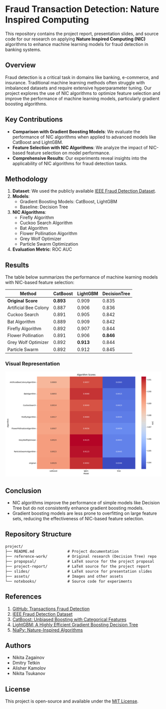 # Fraud Transaction Detection: Nature Inspired Computing

This repository contains the project report, presentation slides, and source code for our research on applying **Nature Inspired Computing (NIC)** algorithms to enhance machine learning models for fraud detection in banking systems.

## Overview

Fraud detection is a critical task in domains like banking, e-commerce, and insurance. Traditional machine learning methods often struggle with imbalanced datasets and require extensive hyperparameter tuning. Our project explores the use of NIC algorithms to optimize feature selection and improve the performance of machine learning models, particularly gradient boosting algorithms.

## Key Contributions

- **Comparison with Gradient Boosting Models**: We evaluate the performance of NIC algorithms when applied to advanced models like CatBoost and LightGBM.
- **Feature Selection with NIC Algorithms**: We analyze the impact of NIC-based feature selection on model performance.
- **Comprehensive Results**: Our experiments reveal insights into the applicability of NIC algorithms for fraud detection tasks.

## Methodology

1. **Dataset**: We used the publicly available [IEEE Fraud Detection Dataset](https://www.kaggle.com/c/ieee-fraud-detection/overview).
2. **Models**:
   - Gradient Boosting Models: CatBoost, LightGBM
   - Baseline: Decision Tree
3. **NIC Algorithms**:
   - Firefly Algorithm
   - Cuckoo Search Algorithm
   - Bat Algorithm
   - Flower Pollination Algorithm
   - Grey Wolf Optimizer
   - Particle Swarm Optimization
4. **Evaluation Metric**: ROC AUC

## Results

The table below summarizes the performance of machine learning models with NIC-based feature selection:

| Method                | CatBoost       | LightGBM       | DecisionTree   |
|-----------------------|----------------|----------------|----------------|
| **Original Score**    | **0.893**      | 0.909          | 0.835          |
| Artificial Bee Colony | 0.887          | 0.906          | 0.836          |
| Cuckoo Search         | 0.891          | 0.905          | 0.842          |
| Bat Algorithm         | 0.889          | 0.909          | 0.842          |
| Firefly Algorithm     | 0.892          | 0.907          | 0.844          |
| Flower Pollination    | 0.891          | 0.906          | **0.846**      |
| Grey Wolf Optimizer   | 0.892          | **0.913**      | 0.844          |
| Particle Swarm        | 0.892          | 0.912          | 0.845          |

### Visual Representation

![Algorithm Scores](assets/algorithm_scores.png)

## Conclusion

- NIC algorithms improve the performance of simple models like Decision Tree but do not consistently enhance gradient boosting models.
- Gradient boosting models are less prone to overfitting on large feature sets, reducing the effectiveness of NIC-based feature selection.

## Repository Structure

```
project/
├── README.md               # Project documentation
├── reference-work/         # Original research (Decision Tree) repo
├── propopsal/              # LaTeX source for the project proposal
├── project-report/         # LaTeX source for the project report
├── slides/                 # LaTeX source for presentation slides
├── assets/                 # Images and other assets
└── notebooks/              # Source code for experiments
```

## References

1. [GitHub: Transactions Fraud Detection](https://github.com/pmacinec/transactions-fraud-detection)
2. [IEEE Fraud Detection Dataset](https://www.kaggle.com/c/ieee-fraud-detection/overview)
3. [CatBoost: Unbiased Boosting with Categorical Features](https://arxiv.org/abs/1706.09516)
4. [LightGBM: A Highly Efficient Gradient Boosting Decision Tree](https://proceedings.neurips.cc/paper_files/paper/2017/file/6449f44a102fde848669bdd9eb6b76fa-Paper.pdf)
5. [NiaPy: Nature-Inspired Algorithms](https://github.com/NiaOrg/NiaPy)

## Authors

- Nikita Zagainov
- Dmitry Tetkin
- Alisher Kamolov
- Nikita Tsukanov

## License

This project is open-source and available under the [MIT License](LICENSE).
